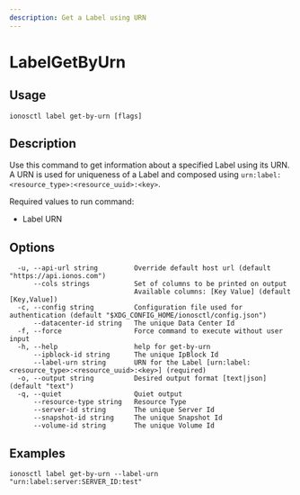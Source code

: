 ```yaml
---
description: Get a Label using URN
---
```


# LabelGetByUrn

## Usage

```text
ionosctl label get-by-urn [flags]
```

## Description

Use this command to get information about a specified Label using its URN. A URN is used for uniqueness of a Label and composed using `urn:label:<resource_type>:<resource_uuid>:<key>`.

Required values to run command:

* Label URN

## Options

```text
  -u, --api-url string         Override default host url (default "https://api.ionos.com")
      --cols strings           Set of columns to be printed on output 
                               Available columns: [Key Value] (default [Key,Value])
  -c, --config string          Configuration file used for authentication (default "$XDG_CONFIG_HOME/ionosctl/config.json")
      --datacenter-id string   The unique Data Center Id
  -f, --force                  Force command to execute without user input
  -h, --help                   help for get-by-urn
      --ipblock-id string      The unique IpBlock Id
      --label-urn string       URN for the Label [urn:label:<resource_type>:<resource_uuid>:<key>] (required)
  -o, --output string          Desired output format [text|json] (default "text")
  -q, --quiet                  Quiet output
      --resource-type string   Resource Type
      --server-id string       The unique Server Id
      --snapshot-id string     The unique Snapshot Id
      --volume-id string       The unique Volume Id
```

## Examples

```text
ionosctl label get-by-urn --label-urn "urn:label:server:SERVER_ID:test"
```

